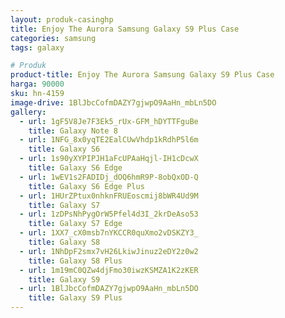 ```yaml
---
layout: produk-casinghp
title: Enjoy The Aurora Samsung Galaxy S9 Plus Case
categories: samsung
tags: galaxy

# Produk
product-title: Enjoy The Aurora Samsung Galaxy S9 Plus Case
harga: 90000
sku: hn-4159
image-drive: 1BlJbcCofmDAZY7gjwpO9AaHn_mbLn5DO
gallery:
  - url: 1gF5V8Je7F3Ek5_rUx-GFM_hDYTTFguBe
    title: Galaxy Note 8
  - url: 1NFG_8x0yqTE2EalCUwVhdp1kRdhP5l6m
    title: Galaxy S6
  - url: 1s90yXYPIPJH1aFcUPAaHqjl-IH1cDcwX
    title: Galaxy S6 Edge
  - url: 1wEV1s2FADIDj_dOQ6hmR9P-8obQxOD-Q
    title: Galaxy S6 Edge Plus
  - url: 1HUrZPtux0nhknFRUEoscmij8bWR4Ud9M
    title: Galaxy S7
  - url: 1zDPsNhPygOrW5Pfel4d3I_2krDeAso53
    title: Galaxy S7 Edge
  - url: 1XX7_cX0msb7nYKCCR0quXmo2vDSKZY3_
    title: Galaxy S8
  - url: 1NhDpF2smx7vH26LkiwJinuz2eDY2z0w2
    title: Galaxy S8 Plus
  - url: 1m19mC0QZw4djFmo30iwzKSMZA1K2zKER
    title: Galaxy S9
  - url: 1BlJbcCofmDAZY7gjwpO9AaHn_mbLn5DO
    title: Galaxy S9 Plus
---
```

